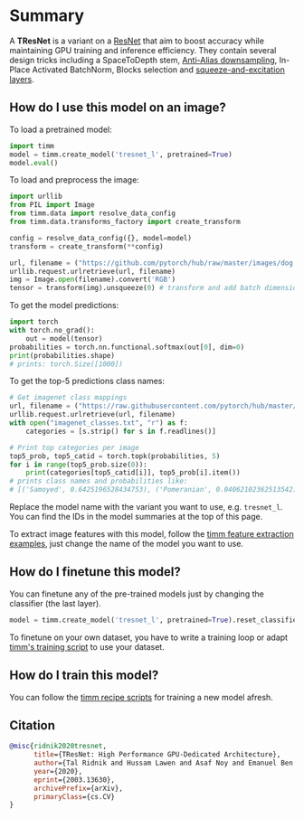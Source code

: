 # Summary

A **TResNet** is a variant on a [ResNet](https://paperswithcode.com/method/resnet) that aim to boost accuracy while maintaining GPU training and inference efficiency.  They contain several design tricks including a SpaceToDepth stem, [Anti-Alias downsampling](https://paperswithcode.com/method/anti-alias-downsampling), In-Place Activated BatchNorm, Blocks selection and [squeeze-and-excitation layers](https://paperswithcode.com/method/squeeze-and-excitation-block).

## How do I use this model on an image?
To load a pretrained model:

```python
import timm
model = timm.create_model('tresnet_l', pretrained=True)
model.eval()
```

To load and preprocess the image:
```python 
import urllib
from PIL import Image
from timm.data import resolve_data_config
from timm.data.transforms_factory import create_transform

config = resolve_data_config({}, model=model)
transform = create_transform(**config)

url, filename = ("https://github.com/pytorch/hub/raw/master/images/dog.jpg", "dog.jpg")
urllib.request.urlretrieve(url, filename)
img = Image.open(filename).convert('RGB')
tensor = transform(img).unsqueeze(0) # transform and add batch dimension
```

To get the model predictions:
```python
import torch
with torch.no_grad():
    out = model(tensor)
probabilities = torch.nn.functional.softmax(out[0], dim=0)
print(probabilities.shape)
# prints: torch.Size([1000])
```

To get the top-5 predictions class names:
```python
# Get imagenet class mappings
url, filename = ("https://raw.githubusercontent.com/pytorch/hub/master/imagenet_classes.txt", "imagenet_classes.txt")
urllib.request.urlretrieve(url, filename) 
with open("imagenet_classes.txt", "r") as f:
    categories = [s.strip() for s in f.readlines()]

# Print top categories per image
top5_prob, top5_catid = torch.topk(probabilities, 5)
for i in range(top5_prob.size(0)):
    print(categories[top5_catid[i]], top5_prob[i].item())
# prints class names and probabilities like:
# [('Samoyed', 0.6425196528434753), ('Pomeranian', 0.04062102362513542), ('keeshond', 0.03186424449086189), ('white wolf', 0.01739676296710968), ('Eskimo dog', 0.011717947199940681)]
```

Replace the model name with the variant you want to use, e.g. `tresnet_l`. You can find the IDs in the model summaries at the top of this page.

To extract image features with this model, follow the [timm feature extraction examples](https://rwightman.github.io/pytorch-image-models/feature_extraction/), just change the name of the model you want to use.

## How do I finetune this model?
You can finetune any of the pre-trained models just by changing the classifier (the last layer).
```python
model = timm.create_model('tresnet_l', pretrained=True).reset_classifier(NUM_FINETUNE_CLASSES)
```
To finetune on your own dataset, you have to write a training loop or adapt [timm's training
script](https://github.com/rwightman/pytorch-image-models/blob/master/train.py) to use your dataset.

## How do I train this model?

You can follow the [timm recipe scripts](https://rwightman.github.io/pytorch-image-models/scripts/) for training a new model afresh.

## Citation

```BibTeX
@misc{ridnik2020tresnet,
      title={TResNet: High Performance GPU-Dedicated Architecture}, 
      author={Tal Ridnik and Hussam Lawen and Asaf Noy and Emanuel Ben Baruch and Gilad Sharir and Itamar Friedman},
      year={2020},
      eprint={2003.13630},
      archivePrefix={arXiv},
      primaryClass={cs.CV}
}
```

<!--
Models:
- Name: tresnet_l
  Metadata:
    FLOPs: 10873416792
    Epochs: 300
    Training Data:
    - ImageNet
    Training Techniques:
    - AutoAugment
    - Cutout
    - Label Smoothing
    - SGD with Momentum
    - Weight Decay
    Training Resources: 8x NVIDIA 100 GPUs
    Architecture:
    - 1x1 Convolution
    - Anti-Alias Downsampling
    - Convolution
    - Global Average Pooling
    - InPlace-ABN
    - Leaky ReLU
    - ReLU
    - Residual Connection
    - Squeeze-and-Excitation Block
    File Size: 224440219
    Tasks:
    - Image Classification
    Training Time: ''
    ID: tresnet_l
    LR: 0.01
    Crop Pct: '0.875'
    Momentum: 0.9
    Image Size: '224'
    Weight Decay: 0.0001
    Interpolation: bilinear
  Code: https://github.com/rwightman/pytorch-image-models/blob/9a25fdf3ad0414b4d66da443fe60ae0aa14edc84/timm/models/tresnet.py#L267
  Config: ''
  In Collection: TResNet
- Name: tresnet_l_448
  Metadata:
    FLOPs: 43488238584
    Epochs: 300
    Training Data:
    - ImageNet
    Training Techniques:
    - AutoAugment
    - Cutout
    - Label Smoothing
    - SGD with Momentum
    - Weight Decay
    Training Resources: 8x NVIDIA 100 GPUs
    Architecture:
    - 1x1 Convolution
    - Anti-Alias Downsampling
    - Convolution
    - Global Average Pooling
    - InPlace-ABN
    - Leaky ReLU
    - ReLU
    - Residual Connection
    - Squeeze-and-Excitation Block
    File Size: 224440219
    Tasks:
    - Image Classification
    Training Time: ''
    ID: tresnet_l_448
    LR: 0.01
    Crop Pct: '0.875'
    Momentum: 0.9
    Image Size: '448'
    Weight Decay: 0.0001
    Interpolation: bilinear
  Code: https://github.com/rwightman/pytorch-image-models/blob/9a25fdf3ad0414b4d66da443fe60ae0aa14edc84/timm/models/tresnet.py#L285
  Config: ''
  In Collection: TResNet
- Name: tresnet_m
  Metadata:
    FLOPs: 5733048064
    Epochs: 300
    Training Data:
    - ImageNet
    Training Techniques:
    - AutoAugment
    - Cutout
    - Label Smoothing
    - SGD with Momentum
    - Weight Decay
    Training Resources: 8x NVIDIA 100 GPUs
    Architecture:
    - 1x1 Convolution
    - Anti-Alias Downsampling
    - Convolution
    - Global Average Pooling
    - InPlace-ABN
    - Leaky ReLU
    - ReLU
    - Residual Connection
    - Squeeze-and-Excitation Block
    File Size: 125861314
    Tasks:
    - Image Classification
    Training Time: < 24 hours
    ID: tresnet_m
    LR: 0.01
    Crop Pct: '0.875'
    Momentum: 0.9
    Image Size: '224'
    Weight Decay: 0.0001
    Interpolation: bilinear
  Code: https://github.com/rwightman/pytorch-image-models/blob/9a25fdf3ad0414b4d66da443fe60ae0aa14edc84/timm/models/tresnet.py#L261
  Config: ''
  In Collection: TResNet
- Name: tresnet_m_448
  Metadata:
    FLOPs: 22929743104
    Epochs: 300
    Training Data:
    - ImageNet
    Training Techniques:
    - AutoAugment
    - Cutout
    - Label Smoothing
    - SGD with Momentum
    - Weight Decay
    Training Resources: 8x NVIDIA 100 GPUs
    Architecture:
    - 1x1 Convolution
    - Anti-Alias Downsampling
    - Convolution
    - Global Average Pooling
    - InPlace-ABN
    - Leaky ReLU
    - ReLU
    - Residual Connection
    - Squeeze-and-Excitation Block
    File Size: 125861314
    Tasks:
    - Image Classification
    Training Time: ''
    ID: tresnet_m_448
    LR: 0.01
    Crop Pct: '0.875'
    Momentum: 0.9
    Image Size: '448'
    Weight Decay: 0.0001
    Interpolation: bilinear
  Code: https://github.com/rwightman/pytorch-image-models/blob/9a25fdf3ad0414b4d66da443fe60ae0aa14edc84/timm/models/tresnet.py#L279
  Config: ''
  In Collection: TResNet
- Name: tresnet_xl
  Metadata:
    FLOPs: 15162534034
    Epochs: 300
    Training Data:
    - ImageNet
    Training Techniques:
    - AutoAugment
    - Cutout
    - Label Smoothing
    - SGD with Momentum
    - Weight Decay
    Training Resources: 8x NVIDIA 100 GPUs
    Architecture:
    - 1x1 Convolution
    - Anti-Alias Downsampling
    - Convolution
    - Global Average Pooling
    - InPlace-ABN
    - Leaky ReLU
    - ReLU
    - Residual Connection
    - Squeeze-and-Excitation Block
    File Size: 314378965
    Tasks:
    - Image Classification
    Training Time: ''
    ID: tresnet_xl
    LR: 0.01
    Crop Pct: '0.875'
    Momentum: 0.9
    Image Size: '224'
    Weight Decay: 0.0001
    Interpolation: bilinear
  Code: https://github.com/rwightman/pytorch-image-models/blob/9a25fdf3ad0414b4d66da443fe60ae0aa14edc84/timm/models/tresnet.py#L273
  Config: ''
  In Collection: TResNet
- Name: tresnet_xl_448
  Metadata:
    FLOPs: 60641712730
    Epochs: 300
    Training Data:
    - ImageNet
    Training Techniques:
    - AutoAugment
    - Cutout
    - Label Smoothing
    - SGD with Momentum
    - Weight Decay
    Training Resources: 8x NVIDIA 100 GPUs
    Architecture:
    - 1x1 Convolution
    - Anti-Alias Downsampling
    - Convolution
    - Global Average Pooling
    - InPlace-ABN
    - Leaky ReLU
    - ReLU
    - Residual Connection
    - Squeeze-and-Excitation Block
    File Size: 224440219
    Tasks:
    - Image Classification
    Training Time: ''
    ID: tresnet_xl_448
    LR: 0.01
    Crop Pct: '0.875'
    Momentum: 0.9
    Image Size: '448'
    Weight Decay: 0.0001
    Interpolation: bilinear
  Code: https://github.com/rwightman/pytorch-image-models/blob/9a25fdf3ad0414b4d66da443fe60ae0aa14edc84/timm/models/tresnet.py#L291
  Config: ''
  In Collection: TResNet
Collections:
- Name: TResNet
  Paper:
    title: 'TResNet: High Performance GPU-Dedicated Architecture'
    url: https://papperswithcode.com//paper/tresnet-high-performance-gpu-dedicated
  type: model-index
Type: model-index
-->